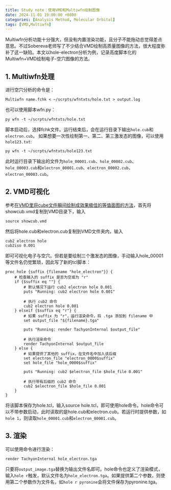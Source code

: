 ```yaml
---
title: Study note：使用VMD和Multiwfn绘制图像
date: 2024-11-01 19:00:00 +0800
categories: [Analysis Method, Molecular Orbital]
tags: [VMD,Multiwfn]     
---
```

Multiwfn分析功能十分强大，但没有内置渲染功能，且分子不能拖动总觉得差点意思。不过Sobereva老师写了不少结合VMD绘制高质量图像的方法，很大程度弥补了这一缺陷。本文以hole-electron分析为例，记录高度脚本化的Multiwfn+VMD绘制电子-空穴图像的方法。
## 1. Multiwfn处理
进行空穴分析的命令是：
~~~
Multiwfn name.fchk < ~/scrpts/wfntxts/hole.txt > output.log
~~~
也可以使用脚本wfn.py：
~~~
py wfn -t ~/scrpts/wfntxts/hole.txt
~~~
脚本启动后，选择fchk文件。运行结束后，会在运行目录下输出``hole.cub``和``electron.cub``。
如果想要一次性绘制第一、第二、第三激发态的图像，可以使用``hole123.txt``:
~~~
py wfn -t ~/scrpts/wfntxts/hole123.txt
~~~
此时运行目录下输出的文件为``hole_00001.cub``、``hole_00002.cub``、``hole_00003.cub``和``electron_00001.cub``、``electron_00002.cub``、``electron_00003.cub``。

## 2. VMD可视化
参考[在VMD里将cube文件瞬间绘制成效果极佳的等值面图的方法](http://bbs.keinsci.com/forum.php?mod=viewthread&tid=13329&fromuid=63020)，首先将showcub.vmd复制到VMD目录下，输入
~~~
source showcub.vmd
~~~
然后将hole.cub和electron.cub复制到VMD文件夹内，输入
~~~
cub2 electron hole
cub2iso 0.001
~~~
即可可视化电子与空穴。但若是要绘制三个激发态的图像，手动输入hole_00001等文件名仍觉繁琐，因此写了新的tcl脚本：
~~~
proc hole {suffix {filename "hole_electron"}} {
    # 检查输入的 suffix 是否为空或为 "r"
    if {$suffix eq ""} {
        # 默认情况下运行 cub2 electron hole 0.001
        puts "Running: cub2 electron hole 0.001"
        
        # 执行 cub2 命令
        cub2 electron hole 0.001
    } elseif {$suffix eq "r"} {
        # 如果 suffix 为 "r"，运行渲染命令，将 .tga 添加到 filename 中
        set output_file "${filename}.tga"
        
        puts "Running: render TachyonInternal $output_file"
        
        # 执行渲染命令
        render TachyonInternal $output_file
    } else {
        # 如果提供了其他的 suffix，在文件名中加入该后缀
        set electron_file "electron_0000$suffix"
        set hole_file "hole_0000$suffix"
        
        puts "Running: cub2 $electron_file $hole_file 0.001"
        
        # 执行带有后缀的 cub2 命令
        cub2 $electron_file $hole_file 0.001
    }
}

~~~
将该脚本保存为hole.tcl，输入source hole.tcl，即可使用hole命令。hole命令可以不带参数启动，此时读取的是hole.cub和electron.cub。若运行时提供参数，如``hole 1``，则读取``hole_00001.cub``和``electron_00001.cub``。
## 3. 渲染
可以使用命令进行渲染：
~~~
render TachyonInternal hole_electron.tga
~~~
只要将``output_image.tga``替换为输出文件名即可。hole命令也定义了渲染模式，输入``hole r``触发，默认文件名为``hole_electron.tga``。如果提供第二个参数，则使用第二个参数作为文件名，如``hole r pyronine``会将文件保存为pyronine.tga。


